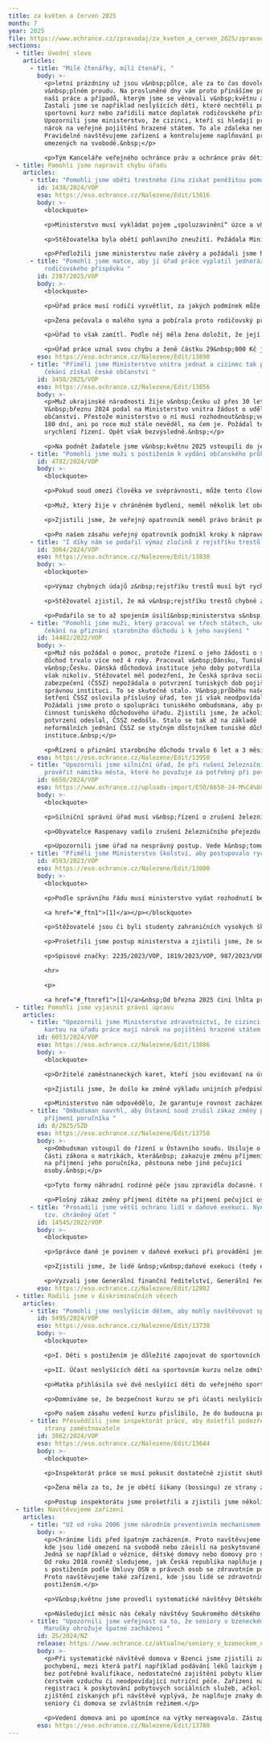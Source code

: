 ```yaml
---
title: za květen a červen 2025
month: 7
year: 2025
file: https://www.ochrance.cz/zpravodaj/za_kveten_a_cerven_2025/zpravodaj_kveten_a_cerven_2025.pdf
sections:
  - title: Úvodní slovo
    articles:
      - title: "Milé čtenářky, milí čtenáři, "
        body: >-
          <p>letní prázdniny už jsou v&nbsp;půlce, ale za to čas dovolených je
          v&nbsp;plném proudu. Na prosluněné dny vám proto přinášíme přehled
          naší práce a případů, kterým jsme se věnovali v&nbsp;květnu a červnu.
          Zastali jsme se například neslyšících dětí, které nechtěli pustit na
          sportovní kurz nebo zařídili matce doplatek rodičovského příspěvku.
          Upozornili jsme ministerstvo, že cizinci, kteří si hledají práci, mají
          nárok na veřejné pojištění hrazené státem. To ale zdaleka není vše.
          Pravidelně navštěvujeme zařízení a kontrolujeme naplňování práv lidí
          omezených na svobodě.&nbsp;</p>

          <p>Tým Kanceláře veřejného ochránce práv a ochránce práv dětí</p>
  - title: Pomohli jsme napravit chybu úřadu
    articles:
      - title: "Pomohli jsme oběti trestného činu získat peněžitou pomoc "
        id: 1438/2024/VOP
        eso: https://eso.ochrance.cz/Nalezene/Edit/13816
        body: >-
          <blockquote>

          <p>Ministerstvo musí vykládat pojem „spoluzavinění“ úzce a v&nbsp;souladu s&nbsp;rozhodnutím trestního soudu, pokud kvůli němu hodlá snížit požadovanou částku nebo zcela zamítnout žádost oběti trestného činu o peněžitou pomoc.&nbsp;</p></blockquote>

          <p>Stěžovatelka byla obětí pohlavního zneužití. Požádala Ministerstvo spravedlnosti o peněžitou pomoc, to však její žádost nejprve zamítlo. Z&nbsp;rozhodnutí soudu dovodilo, že stěžovatelka s&nbsp;trestným činem souhlasila, a tak jej spoluzavinila.</p>

          <p>Předložili jsme ministerstvu naše závěry a požádali jsme ho o vydání nového rozhodnutí. Ministerstvo argumenty uznalo a přiznalo stěžovatelce devět tisíc korun, o které původně žádala.&nbsp;</p>
      - title: "Pomohli jsme matce, aby jí úřad práce vyplatil jednorázově část
          rodičovského příspěvku "
        id: 2387/2025/VOP
        body: >-
          <blockquote>

          <p>Úřad práce musí rodiči vysvětlit, za jakých podmínek může vyčerpat zbývající část rodičovského příspěvku jednorázově při narození dalšího dítěte.&nbsp;</p></blockquote>

          <p>Žena pečovala o malého syna a pobírala proto rodičovský příspěvek. Dříve než jej stihla celý vyčerpat, narodilo se jí druhé dítě. Domnívala se, že úřad práce jí nedočerpanou částku 29&nbsp;000 Kč vyplatí jednorázově.&nbsp;</p>

          <p>Úřad to však zamítl. Podle něj měla žena doložit, že její manžel, který pracoval jako OSVČ, byl v době narození dítěte nemocensky pojištěný. Úřadu jsme ale vysvětlili, že pro jednorázové doplacení rodičovského příspěvku stačí, že si hradil pojištění důchodové.</p>

          <p>Úřad práce uznal svou chybu a ženě částku 29&nbsp;000 Kč jednorázově vyplatil.&nbsp;</p>
        eso: https://eso.ochrance.cz/Nalezene/Edit/13890
      - title: "Přiměli jsme Ministerstvo vnitra jednat a cizinec tak po více než roce
          čekání získal české občanství "
        id: 3458/2025/VOP
        eso: https://eso.ochrance.cz/Nalezene/Edit/13856
        body: >-
          <p>Muž ukrajinské národnosti žije v&nbsp;Česku už přes 30 let.
          V&nbsp;březnu 2024 podal na Ministerstvo vnitra žádost o udělení
          občanství. Přestože ministerstvo o ní musí rozhodnout&nbsp;ve lhůtě
          180 dní, ani po roce muž stále nevěděl, na čem je. Požádal tedy o
          urychlení řízení. Opět však bezvýsledně.&nbsp;</p>

          <p>Na podnět žadatele jsme v&nbsp;květnu 2025 vstoupili do jednání s&nbsp;ministerstvem. Úředníci záhy zjistili, že cizinec splňuje podmínky pro udělení státního občanství a obratem žádosti vyhověli. Už v červnu 2025 muž složil slavnostní slib a stal se občanem České republiky.</p>
      - title: "Pomohli jsme muži s postižením k vydání občanského průkazu "
        id: 4782/2024/VOP
        body: >-
          <blockquote>

          <p>Pokud soud omezí člověka ve svéprávnosti, může tento člověk&nbsp;jednat samostatně ve všech oblastech, které soud v rozsudku&nbsp;výslovně nezmínil. Rozsah omezení svéprávnosti se ale&nbsp;může v&nbsp;čase měnit, čemuž musí veřejný opatrovník&nbsp;přizpůsobit svůj postup.</p></blockquote>

          <p>Muž, který žije v chráněném bydlení, neměl několik let občanský průkaz. Podle veřejného opatrovníka (města)&nbsp;bylo rizikem, že by se s dokladem mohl zadlužit, a proto mu s žádostí o nový občanský průkaz nepomohl. Muž se přitom opakovaně vyjadřoval, že bez dokladu se cítí nedůstojně. Nemohl se například účastnit zájezdů do zahraničí v&nbsp;rámci své komunity.</p>

          <p>Zjistili jsme, že veřejný opatrovník neměl právo bránit podání žádosti o občanský průkaz. V novějším rozsudku o omezení svéprávnosti totiž opatrovnický soud oblast osobních dokladů vůbec nezmínil. Muž je v této oblasti plně svéprávný. Opatrovník si ale této důležité&nbsp;změny nevšiml, neboť&nbsp;vycházel ze staršího rozsudku, v němž soud muže výslovně&nbsp;omezil.</p>

          <p>Po našem zásahu veřejný opatrovník podnikl kroky k nápravě. Díky tomu má muž od března 2025 nový občanský průkaz.</p>
      - title: "I díky nám se podařil výmaz zločinů z rejstříku trestů nevinného muže "
        id: 3064/2024/VOP
        eso: https://eso.ochrance.cz/Nalezene/Edit/13838
        body: >-
          <blockquote>

          <p>Výmaz chybných údajů z&nbsp;rejstříku trestů musí být rychlý, i když k&nbsp;jejich zanesení došlo v&nbsp;důsledku postupu jiného členského státu Evropské unie v&nbsp;rámci Evropského informačního systému rejstříku trestů (ECRIS).&nbsp;</p></blockquote>

          <p>Stěžovatel zjistil, že má v&nbsp;rejstříku trestů chybné záznamy o trestných činech, kterých se měl dopustit ve Španělsku. Do svých rejstříků je zanesly španělské policejní orgány a do českého rejstříku se propsaly skrze informační systém ECRIS. Ministerstvu spravedlnosti, které stěžovatel požádal o pomoc, se nedařilo přimět španělskou stranu ke spolupráci. Uplynul jeden rok a stěžovatel výmazu stále nedosáhl.</p>

          <p>Podařilo se to až spojením úsilí&nbsp;ministerstva s&nbsp;naším úsilím. V&nbsp;navazujícím šetření komunikujeme s&nbsp;příslušnými evropskými orgány. Spolupráce v&nbsp;rámci ECRIS by podle nás měla zakotvit účinný mechanismus nápravy zjevně chybných údajů.&nbsp;</p>
      - title: "Pomohli jsme muži, který pracoval ve třech státech, ukončit dlouhou dobu
          čekání na přiznání starobního důchodu i k jeho navýšení "
        id: 14482/2022/VOP
        body: >-
          <p>Muž nás požádal o pomoc, protože řízení o jeho žádosti o starobní
          důchod trvalo více než 4 roky. Pracoval v&nbsp;Dánsku, Tunisku a
          v&nbsp;Česku. Dánská důchodová instituce jeho doby potvrdila, tuniská
          však nikoliv. Stěžovatel měl podezření, že Česká správa sociálního
          zabezpečení (ČSSZ) nepožádala o potvrzení tuniských dob pojištění
          správnou instituci. To se skutečně stalo. V&nbsp;průběhu našeho
          šetření ČSSZ oslovila příslušný úřad, ten jí však neodpovídal.
          Požádali jsme proto o spolupráci tuniského ombudsmana, aby prošetřil
          činnost tuniského důchodového úřadu. Zjistili jsme, že ačkoliv
          potvrzení odeslal, ČSSZ nedošlo. Stalo se tak až na základě
          neformálních jednání ČSSZ se styčným důstojníkem tuniské důchodové
          instituce.&nbsp;</p>

          <p>Řízení o přiznání starobního důchodu trvalo 6 let a 3 měsíce. Nečinnost příslušné tuniské instituce ho prodloužila pouze o 1 a čtvrt roku. Doporučili jsme proto stěžovateli, aby požádal Ministerstvo práce a sociálních věcí o odškodnění za nepřiměřenou délku řízení. V&nbsp;průběhu řízení mu vznikl nárok na důchod z&nbsp;českých a dánských dob. ČSSZ mu proto důchod přiznala od roku 2022. Poté, co získala potvrzení i o tuniských dobách, chybně určila datum vzniku nároku na důchod k&nbsp;pozdějšímu dni. Nárok na důchod měl ke dni dosažení důchodového věku v roce 2018. Poté ještě pracoval. ČSSZ mu však procentní výměru nijak nenavýšila. Muž nejdříve žádal o přiznání důchodu ode dne vzniku nároku na něj v&nbsp;roce 2018. Poradili jsme mu, aby si o důchod požádal až od roku 2022. Díky tomu se mu důchod navýšil za výkon výdělečné činnosti po vzniku nároku na starobní důchod. Jeho důchod je díky tomu přibližně o 2 tisíce vyšší.</p>
        eso: https://eso.ochrance.cz/Nalezene/Edit/13958
      - title: "Upozornili jsme silniční úřad, že při rušení železničního přejezdu měl
          prověřit námitku města, které ho považuje za potřebný při povodních "
        id: 6650/2024/VOP
        eso: https://www.ochrance.cz/uploads-import/ESO/6650-24-M%C4%8C-ZZ.pdf
        body: >-
          <blockquote>

          <p>Silniční správní úřad musí v&nbsp;řízení o zrušení železničního přejezdu hodnotit vhodnost alternativní trasy za zrušený přejezd. Musí při tom hájit veřejný zájem. Veřejným zájmem je i obsluha území při povodních (přístup složek IZS nebo zajištění evakuačních tras).&nbsp;</p></blockquote>

          <p>Obyvatelce Raspenavy vadilo zrušení železničního přejezdu uprostřed obce. Namítala, že náhradní trasa pro pěší, která vede po silnici, je nebezpečná. Zjistili jsme, že podle policie – odborníka BESIP – trasa není problematická. Objevili jsme ale jinou chybu. Město upozornilo na potřebu zachování přejezdu pro případ povodní. Silniční úřad se však námitkou nezabýval, považuje ji za obecnou a nepodloženou.</p>

          <p>Upozornili jsme úřad na nesprávný postup. Vede k&nbsp;tomu, že jeho rozhodnutí nelze přezkoumat. Případ rozhodne soud, protože město podalo proti rozhodnutí o zrušení přejezdu žalobu.</p>
      - title: "Přiměli jsme Ministerstvo školství, aby postupovalo rychleji "
        id: 4593/2023/VOP
        eso: https://eso.ochrance.cz/Nalezene/Edit/13800
        body: >-
          <blockquote>

          <p>Podle správního řádu musí ministerstvo vydat rozhodnutí bez zbytečného odkladu a není-li to možné, nejpozději do 30 dnů od zahájení řízení. K nim se připočítává doba až 30 dnů, jde-li o zvlášť složitý případ, a doba nutná k doručení písemnosti do ciziny. Ani v jednom z pěti prošetřovaných případů ministerstvo lhůtu pro vydání rozhodnutí nedodrželo, v některých případech vedlo řízení i déle než 2 roky, a proto se dopustilo porušení správního řádu.

          <a href="#_ftn1">[1]</a></p></blockquote>

          <p>Stěžovatelé jsou či byli studenty zahraničních vysokých škol. Aby mohli v&nbsp;Česku požívat stejných výhod jako studenti českých vysokých škol (zdravotní pojištění, státní sociální podpora, důchodové pojištění či daňové účely), požádali ministerstvo o posouzení postavení studia v&nbsp;zahraničí na roveň studiu na vysoké škole v&nbsp;Česku. Ani po několika měsících či dokonce letech však neobdrželi rozhodnutí či jinou informaci o stavu řízení.</p>

          <p>Prošetřili jsme postup ministerstva a zjistili jsme, že se dopustilo průtahů a bylo nečinné. Dále jsme zjistili, že se jedná o systémový problém, protože průtahy (někdy i v&nbsp;řádu několika let) v&nbsp;této agendě se objevovaly ve více řízeních. Po ministrovi jsme požadovali nápravu. Stěžovatelům ministerstvo již v&nbsp;průběhu našeho šetření rozhodnutí vydalo. Dále ministerstvo výrazně personálně posílilo agendu či učinilo další nápravná opatření (legislativní změny, interní metodika, způsoby komunikace, úprava webu či vedení podrobné evidence). Na dalších opatřeních ministerstvo nadále pracuje (využití AI či nárazové personální posílení).</p>

          <p>Spisové značky: 2235/2023/VOP, 1819/2023/VOP, 987/2023/VOP, 17276/2022/VOP</p>

          <hr>

          <p>

          <a href="#_ftnref1">[1]</a>&nbsp;Od března 2025 činí lhůta pro vydání rozhodnutí 90 dnů od zahájení řízení dle § 10c odst. 5 zákona č. 582/1991 Sb., o organizaci a provádění sociálního zabezpečení. V&nbsp;době, kdy jsme se záležitostí zabývali, se lhůta řídila pouze správním řádem.</p>
  - title: Pomohli jsme vyjasnit právní úpravu
    articles:
      - title: "Upozornili jsme Ministerstvo zdravotnictví, že cizinci se zaměstnaneckou
          kartou na úřadu práce mají nárok na pojištění hrazené státem "
        id: 6053/2024/VOP
        eso: https://eso.ochrance.cz/Nalezene/Edit/13886
        body: >-
          <blockquote>

          <p>Držitelé zaměstnaneckých karet, kteří jsou evidovaní na úřadu práce jako uchazeči o zaměstnání, mají veřejné zdravotní pojištění a stát za ně platí pojistné.</p></blockquote>

          <p>Zjistili jsme, že došlo ke změně výkladu unijních předpisů upravujících vstup a pobyt občanů třetích zemí na území členského státu. Nově cizinci se zaměstnaneckou kartou mohou být registrovaní na úřadu práce a mají nárok i na podporu v nezaměstnanosti. Vyhodnotili jsme, že obdobně mají nárok i na veřejné zdravotní pojištění hrazené státem. Obrátili jsme se proto na Ministerstvo zdravotnictví.</p>

          <p>Ministerstvo nám odpovědělo, že garantuje rovnost zacházení s&nbsp;lidmi jak v&nbsp;době, kdy jsou zaměstnaní, tak i v&nbsp;době kdy jsou zapsaní na úřadu práce. Po dobu jejich evidence na úřadu práce tak za ně hradí pojištění stát. Současně ministerstvo seznámilo s tímto výkladem zdravotní pojišťovny.&nbsp;</p>
      - title: "Ombudsman navrhl, aby Ústavní soud zrušil zákaz změny příjmení dítěte na
          příjmení poručníka "
        id: 8/2025/SZD
        eso: https://eso.ochrance.cz/Nalezene/Edit/13758
        body: >-
          <p>Ombudsman vstoupil do řízení u Ústavního soudu. Usiluje o zrušení
          části zákona o matrikách, která&nbsp; zakazuje změnu příjmení dítěte
          na příjmení jeho poručníka, pěstouna nebo jiné pečující
          osoby.&nbsp;</p>

          <p>Tyto formy náhradní rodinné péče jsou zpravidla dočasné. Cílem je obnovení biologických rodinných vazeb. V praxi se však setkáváme i s&nbsp;případy, kdy to již není možné (např. protože rodiče nežijí), nebo to není v&nbsp;zájmu dítěte. Může jít zároveň o situace, kdy dítě touží po pocitu sounáležitosti s&nbsp;rodinou, v&nbsp;níž trvale žije.&nbsp;</p>

          <p>Plošný zákaz změny příjmení dítěte na příjmení pečující osoby vylučuje možnost individuálního posouzení a zohlednění nejlepšího zájmu dítěte podle Úmluvy o právech dítěte. Ombudsman proto navrhl, aby Ústavní soud návrhu na zrušení zákazu vyhověl. Soud se však nakonec případem věcně nezabýval, odmítl jej z&nbsp;procesních důvodů.</p>
      - title: "Prosadili jsme větší ochranu lidí v daňové exekuci. Nyní si mohou zřídit
          tzv. chráněný účet "
        id: 14545/2022/VOP
        body: >-
          <blockquote>

          <p>Správce daně je povinen v daňové exekuci při provádění jednotlivých způsobů exekuce aplikovat všechna pravidla stanovená občanským soudním řádem, nestanoví-li daňový řád výslovně odlišná pravidla.</p></blockquote>

          <p>Zjistili jsme, že lidé &nbsp;v&nbsp;daňové exekuci (tedy exekuci vedené úřady) si nemohli zřídit tzv. chráněný účet, na který se exekuce nevztahuje. Dlužníci si na něj nechávají převádět prostředky, které nelze v&nbsp;exekuci již postihnout (např. zbytek mzdy či důchodu po srážkách, dávky pomoci v&nbsp;hmotné nouzi atd.) a platí z&nbsp;něj nezbytné platby jako je nájem či energie. Naproti tomu dlužníci soukromých věřitelů mohli chráněný účet využívat již od roku 2021. Na bezdůvodně nerovné postavení dlužníků jsme upozorňovali několik let.</p>

          <p>Vyzvali jsme Generální finanční ředitelství, Generální ředitelství cel&nbsp;a Ministerstvo financí ke zjednání nápravy. Ministerstvo financí nakonec navrhlo změnu daňového řádu, která zřízení chráněného účtu lidem v&nbsp;daňové exekuci umožnila. Novela byla přijata a nabyla účinnosti dne 1. července 2025.</p>
        eso: https://eso.ochrance.cz/Nalezene/Edit/12802
  - title: Radili jsme v diskriminačních věcech
    articles:
      - title: "Pomohli jsme neslyšícím dětem, aby mohly navštěvovat sportovní kurz "
        id: 5495/2024/VOP
        eso: https://eso.ochrance.cz/Nalezene/Edit/13738
        body: >-
          <blockquote>

          <p>I. Děti s postižením je důležité zapojovat do sportovních aktivit spolu s ostatními dětmi (zejména na základě Úmluvy o právech osob se zdravotním postižením).</p>

          <p>II. Účast neslyšících dětí na sportovním kurzu nelze odmítnout, jestliže existují jiné způsoby, jak dosáhnout sledovaných legitimních cílů v podobě bezpečnosti, omezení počtu dospělých osob a dodržování specifické metodiky kurzu.</p></blockquote>

          <p>Matka přihlásila své dvě neslyšící děti do veřejného sportovního kurzu. Organizátoři ale účast dětí odmítli. Jednou z&nbsp;hlavních námitek byla bezpečnost.&nbsp;</p>

          <p>Domníváme se, že bezpečnost kurzu se při účasti neslyšících dětí zásadně neliší. Navíc by k&nbsp;ní přispěly tlumočnice do českého znakového jazyka, které matka oběma dětem zajistila. Za podobně řešitelné považujeme i další výhrady organizátorů.&nbsp; &nbsp;</p>

          <p>Po našem zásahu vedení kurzu přislíbilo, že do budoucna přehodnotí své postupy při přijímání dětí se speciálními potřebami a že neslyšící sourozence přijme, avšak každé dítě do jiného kurzu. Apelujeme proto na organizátory, aby své rozhodnutí, pokud k&nbsp;němu nejsou skutečně nezbytné důvody, přehodnotili.&nbsp;</p>
      - title: Přesvědčili jsme inspektorát práce, aby došetřil podezření na šikanu ze
          strany zaměstnavatele
        id: 3862/2024/VOP
        eso: https://eso.ochrance.cz/Nalezene/Edit/13644
        body: >-
          <blockquote>

          <p>Inspektorát práce se musí pokusit dostatečně zjistit skutkový stav. Pokud zaměstnavatel zdůvodní nerovné zacházení se zaměstnancem tak, že nevysvětlí svůj postup zcela, ale pouze z&nbsp;menší části, je potřeba, aby se inspektorát dále dotázal na dosud nevyjasněné věci.</p></blockquote>

          <p>Žena měla za to, že je obětí šikany (bossingu) ze strany zaměstnavatele. V&nbsp;důsledku toho údajně jako jediná nedostala mimořádné odměny ve výši několik desítek tisíc korun, a později dokonce dostala výpověď. Kontaktovala proto inspektorát práce. Ten ale žádné pochybení zaměstnavatele nezjistil. Protože žena s&nbsp;takovým výsledkem nebyla spokojená, obrátila se na nás.</p>

          <p>Postup inspektorátu jsme prošetřili a zjistili jsme několik chyb. Povedlo se nám ho přesvědčit, aby je napravil a podnět došetřil. Navíc bude všechny inspektory informovat, jak v&nbsp;podobných případech do budoucna postupovat správně.</p>
  - title: Navštěvujeme zařízení
    articles:
      - title: "Už od roku 2006 jsme národním preventivním mechanismem "
        body: >-
          <p>Chráníme lidi před špatným zacházením. Proto navštěvujeme zařízení,
          kde jsou lidé omezení na svobodě nebo závislí na poskytované péči.
          Jedná se například o věznice, dětské domovy nebo domovy pro seniory.
          Od roku 2018 rovněž sledujeme, jak Česká republika naplňuje práva lidí
          s postižením podle Úmluvy OSN o právech osob se zdravotním postižením.
          Proto navštěvujeme také zařízení, kde jsou lidé se zdravotním
          postižením.</p>

          <p>V&nbsp;květnu jsme provedli systematické návštěvy Dětského domova Nymburk a policejních cel při odboru cizinecké policie ve Frýdku-Místku a při obvodním oddělení policie Nový Jičín.</p>

          <p>Následující měsíc nás čekaly návštěvy Soukromého dětského domova v&nbsp;Budišově u Třebíče, Dětského domova Dolní Čermná, psychiatrického oddělení nemocnice v&nbsp;Pardubicích a sociální služby Domov Laudon v&nbsp;Albrechticích u Lanškrouna.</p>
      - title: "Upozornili jsme veřejnost na to, že seniory v bzeneckém Domově u sv.
          Marušky ohrožuje špatné zacházení "
        id: 25/2024/NZ
        release: https://www.ochrance.cz/aktualne/seniory_v_bzeneckem_domove_u_sv-_marusky_ohrozuje_spatne_zachazeni_upozornuje_zastupce_ombudsmana/
        body: >-
          <p>Při systematické návštěvě domova v Bzenci jsme zjistili závažná
          pochybení, mezi která patří například podávání léků laickým personálem
          bez potřebné kvalifikace, nedostatečné zajištění pobytu klientů na
          čerstvém vzduchu či neodpovídající nutriční péče. Zařízení navíc nemá
          registraci k poskytování pobytových sociálních služeb, ačkoliv ze
          zjištění získaných při návštěvě vyplývá, že naplňuje znaky domova pro
          seniory či domova se zvláštním režimem.</p>

          <p>Vedení domova ani po upomínce na výtky nereagovalo. Zástupce ombudsmana proto využil své sankční oprávnění a varoval veřejnost před tímto zařízením.</p>
        eso: https://eso.ochrance.cz/Nalezene/Edit/13780
---
```

